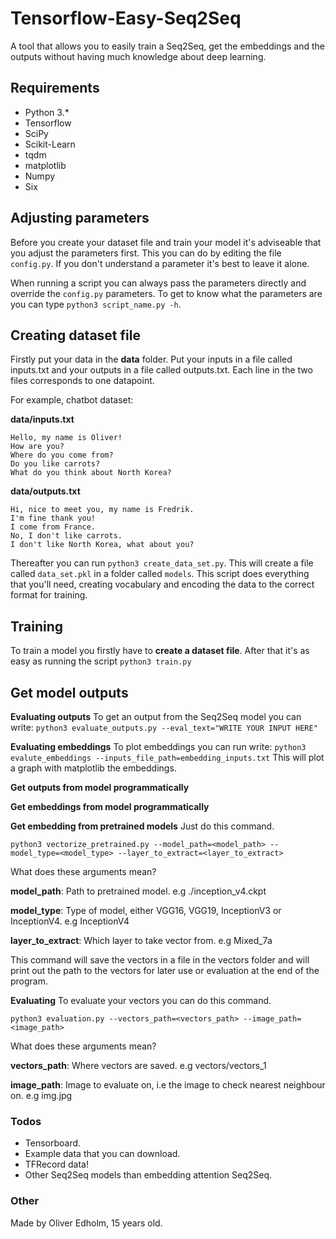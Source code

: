# Tensorflow-Easy-Seq2Seq
A tool that allows you to easily train a Seq2Seq, get the embeddings and the outputs without having much knowledge about deep learning.


## Requirements
* Python 3.*
* Tensorflow
* SciPy
* Scikit-Learn
* tqdm
* matplotlib
* Numpy
* Six


## Adjusting parameters
Before you create your dataset file and train your model it's adviseable that you adjust the parameters first. This you can do by editing the file ```config.py```. If you don't understand a parameter it's best to leave it alone.

When running a script you can always pass the parameters directly and override the ```config.py``` parameters. To get to know what the parameters are you can type ```python3 script_name.py -h```.


## Creating dataset file
Firstly put your data in the **data** folder. Put your inputs in a file called inputs.txt and your outputs in a file called outputs.txt. Each line in the two files corresponds to one datapoint.

For example, chatbot dataset:

**data/inputs.txt**
```
Hello, my name is Oliver!
How are you?
Where do you come from?
Do you like carrots?
What do you think about North Korea?
```
 
**data/outputs.txt**
```
Hi, nice to meet you, my name is Fredrik.
I'm fine thank you!
I come from France.
No, I don't like carrots.
I don't like North Korea, what about you?
```

Thereafter you can run ```python3 create_data_set.py```. This will create a file called ```data_set.pkl``` in a folder called ```models```. This script does everything that you'll need, creating vocabulary and encoding the data to the correct format for training.


## Training
To train a model you firstly have to **create a dataset file**. After that it's as easy as running the script ```python3 train.py```


## Get model outputs
**Evaluating outputs**
To get an output from the Seq2Seq model you can write:
```python3 evaluate_outputs.py --eval_text="WRITE YOUR INPUT HERE"```

**Evaluating embeddings**
To plot embeddings you can run write:
```python3 evalute_embeddings --inputs_file_path=embedding_inputs.txt```
This will plot a graph with matplotlib the embeddings.

**Get outputs from model programmatically**


**Get embeddings from model programmatically**


**Get embedding from pretrained models**
Just do this command.
```
python3 vectorize_pretrained.py --model_path=<model_path> --model_type=<model_type> --layer_to_extract=<layer_to_extract>
```
What does these arguments mean?

**model_path**: Path to pretrained model. e.g ./inception_v4.ckpt

**model_type**: Type of model, either VGG16, VGG19, InceptionV3 or InceptionV4. e.g InceptionV4

**layer_to_extract**: Which layer to take vector from. e.g Mixed_7a

This command will save the vectors in a file in the vectors folder and will print out the path to the vectors for later
use or evaluation at the end of the program.


**Evaluating**
To evaluate your vectors you can do this command.
```
python3 evaluation.py --vectors_path=<vectors_path> --image_path=<image_path>
```
What does these arguments mean?

**vectors_path**: Where vectors are saved. e.g vectors/vectors_1

**image_path**: Image to evaluate on, i.e the image to check nearest neighbour on. e.g img.jpg


### Todos
* Tensorboard.
* Example data that you can download.
* TFRecord data!
* Other Seq2Seq models than embedding attention Seq2Seq.


### Other
Made by Oliver Edholm, 15 years old.
